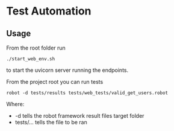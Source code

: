 # Test Automation

## Usage

From the root folder run

```
./start_web_env.sh
```

to start the uvicorn server running the endpoints.

From the project root you can run tests

```
robot -d tests/results tests/web_tests/valid_get_users.robot
```

Where:
* -d tells the robot framework result files target folder
* tests/... tells the file to be ran

